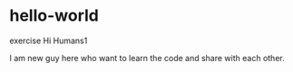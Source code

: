 # hello-world
exercise
Hi Humans1

I am new guy here who want to learn the code and share with each other.

